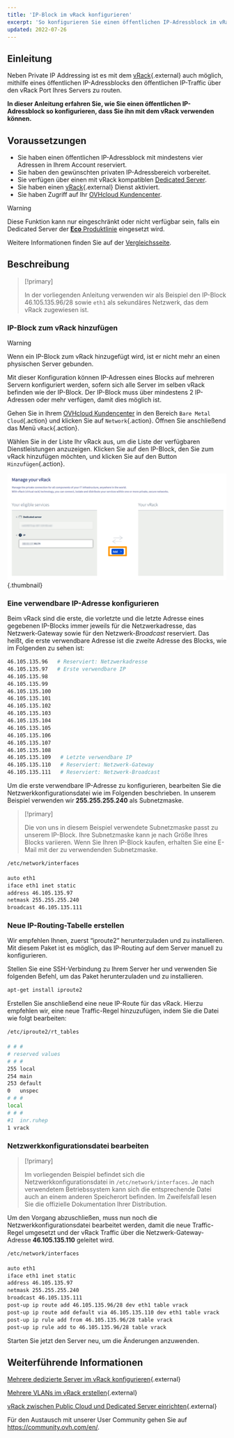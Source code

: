 ```yaml
---
title: 'IP-Block im vRack konfigurieren'
excerpt: 'So konfigurieren Sie einen öffentlichen IP-Adressblock im vRack'
updated: 2022-07-26
---
```


## Einleitung

Neben Private IP Addressing ist es mit dem [vRack](https://www.ovh.de/loesungen/vrack/){.external} auch möglich, mithilfe eines öffentlichen IP-Adressblocks den öffentlichen IP-Traffic über den vRack Port Ihres Servers zu routen.

**In dieser Anleitung erfahren Sie, wie Sie einen öffentlichen IP-Adressblock so konfigurieren, dass Sie ihn mit dem vRack verwenden können.**

## Voraussetzungen

- Sie haben einen öffentlichen IP-Adressblock mit mindestens vier Adressen in Ihrem Account reserviert.
- Sie haben den gewünschten privaten IP-Adressbereich vorbereitet.
- Sie verfügen über einen mit vRack kompatiblen [Dedicated Server](https://www.ovhcloud.com/de/bare-metal/).
- Sie haben einen [vRack](https://www.ovh.de/loesungen/vrack/){.external} Dienst aktiviert.
- Sie haben Zugriff auf Ihr [OVHcloud Kundencenter](https://www.ovh.com/auth/?action=gotomanager&from=https://www.ovh.de/&ovhSubsidiary=de).

> [!warning]
> Diese Funktion kann nur eingeschränkt oder nicht verfügbar sein, falls ein Dedicated Server der [**Eco** Produktlinie](https://eco.ovhcloud.com/de/about/) eingesetzt wird.
>
> Weitere Informationen finden Sie auf der [Vergleichsseite](https://eco.ovhcloud.com/de/compare/).

## Beschreibung

> [!primary]
>
> In der vorliegenden Anleitung verwenden wir als Beispiel den IP-Block 46.105.135.96/28 sowie `eth1` als sekundäres Netzwerk, das dem vRack zugewiesen ist.
>

### IP-Block zum vRack hinzufügen

> [!warning]
>
> Wenn ein IP-Block zum vRack hinzugefügt wird, ist er nicht mehr an einen physischen Server gebunden.
>
> Mit dieser Konfiguration können IP-Adressen eines Blocks auf mehreren Servern konfiguriert werden, sofern sich alle Server im selben vRack befinden wie der IP-Block. Der IP-Block muss über mindestens 2 IP-Adressen oder mehr verfügen, damit dies möglich ist.
>

Gehen Sie in Ihrem [OVHcloud Kundencenter](https://www.ovh.com/auth/?action=gotomanager&from=https://www.ovh.de/&ovhSubsidiary=de) in den Bereich `Bare Metal Cloud`{.action} und klicken Sie auf `Network`{.action}. Öffnen Sie anschließend das Menü `vRack`{.action}.

Wählen Sie in der Liste Ihr vRack aus, um die Liste der verfügbaren Dienstleistungen anzuzeigen. Klicken Sie auf den IP-Block, den Sie zum vRack hinzufügen möchten, und klicken Sie auf den Button `Hinzufügen`{.action}.

![vrack](images/addIPblock.png){.thumbnail}

### Eine verwendbare IP-Adresse konfigurieren

Beim vRack sind die erste, die vorletzte und die letzte Adresse eines gegebenen IP-Blocks immer jeweils für die Netzwerkadresse, das Netzwerk-Gateway sowie für den Netzwerk-*Broadcast* reserviert. Das heißt, die erste verwendbare Adresse ist die zweite Adresse des Blocks, wie im Folgenden zu sehen ist:

```sh
46.105.135.96   # Reserviert: Netzwerkadresse
46.105.135.97   # Erste verwendbare IP
46.105.135.98
46.105.135.99
46.105.135.100
46.105.135.101
46.105.135.102
46.105.135.103
46.105.135.104
46.105.135.105
46.105.135.106
46.105.135.107
46.105.135.108
46.105.135.109   # Letzte verwendbare IP
46.105.135.110   # Reserviert: Netzwerk-Gateway 
46.105.135.111   # Reserviert: Netzwerk-Broadcast
```

Um die erste verwendbare IP-Adresse zu konfigurieren, bearbeiten Sie die Netzwerkkonfigurationsdatei wie im Folgenden beschrieben. In unserem Beispiel verwenden wir **255.255.255.240** als Subnetzmaske.

> [!primary]
>
> Die von uns in diesem Beispiel verwendete Subnetzmaske passt zu unserem IP-Block. Ihre Subnetzmaske kann je nach Größe Ihres Blocks variieren. Wenn Sie Ihren IP-Block kaufen, erhalten Sie eine E-Mail mit der zu verwendenden Subnetzmaske.
>

```sh
/etc/network/interfaces

auto eth1
iface eth1 inet static
address 46.105.135.97
netmask 255.255.255.240
broadcast 46.105.135.111
```

### Neue IP-Routing-Tabelle erstellen

Wir empfehlen Ihnen, zuerst “iproute2” herunterzuladen und zu installieren. Mit diesem Paket ist es möglich, das IP-Routing auf dem Server manuell zu konfigurieren.

Stellen Sie eine SSH-Verbindung zu Ihrem Server her und verwenden Sie folgenden Befehl, um das Paket herunterzuladen und zu installieren.

```sh
apt-get install iproute2
```

Erstellen Sie anschließend eine neue IP-Route für das vRack. Hierzu empfehlen wir, eine neue Traffic-Regel hinzuzufügen, indem Sie die Datei wie folgt bearbeiten:

```sh
/etc/iproute2/rt_tables

# # #
# reserved values
# # #
255	local
254	main
253	default
0	unspec
# # #
local
# # #
#1	inr.ruhep
1 vrack
```

### Netzwerkkonfigurationsdatei bearbeiten

> [!primary]
>
> Im vorliegenden Beispiel befindet sich die Netzwerkkonfigurationsdatei in `/etc/network/interfaces`. Je nach verwendetem Betriebssystem kann sich die entsprechende Datei auch an einem anderen Speicherort befinden. Im Zweifelsfall lesen Sie die offizielle Dokumentation Ihrer Distribution.
>

Um den Vorgang abzuschließen, muss nun noch die Netzwerkkonfigurationsdatei bearbeitet werden, damit die neue Traffic-Regel umgesetzt und der vRack Traffic über die Netzwerk-Gateway-Adresse **46.105.135.110** geleitet wird.

```sh
/etc/network/interfaces

auto eth1
iface eth1 inet static
address 46.105.135.97
netmask 255.255.255.240
broadcast 46.105.135.111
post-up ip route add 46.105.135.96/28 dev eth1 table vrack
post-up ip route add default via 46.105.135.110 dev eth1 table vrack
post-up ip rule add from 46.105.135.96/28 table vrack
post-up ip rule add to 46.105.135.96/28 table vrack
```

Starten Sie jetzt den Server neu, um die Änderungen anzuwenden.

## Weiterführende Informationen

[Mehrere dedizierte Server im vRack konfigurieren](/pages/bare_metal_cloud/dedicated_servers/vrack_configuring_on_dedicated_server){.external}

[Mehrere VLANs im vRack erstellen](/pages/bare_metal_cloud/dedicated_servers/creating-multiple-vlans-in-a-vrack){.external}

[vRack zwischen Public Cloud und Dedicated Server einrichten](/pages/bare_metal_cloud/dedicated_servers/configuring-the-vrack-between-the-public-cloud-and-a-dedicated-server){.external}

Für den Austausch mit unserer User Community gehen Sie auf <https://community.ovh.com/en/>.